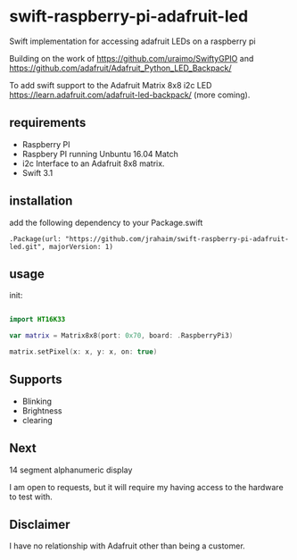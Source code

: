 # swift-raspberry-pi-adafruit-led
Swift implementation for accessing adafruit LEDs on a raspberry pi

Building on the work of https://github.com/uraimo/SwiftyGPIO and https://github.com/adafruit/Adafruit_Python_LED_Backpack/ 

To add swift support to the Adafruit Matrix 8x8 i2c LED https://learn.adafruit.com/adafruit-led-backpack/ (more coming).

## requirements

- Raspberry PI
- Raspbery PI running Unbuntu 16.04 Match
- i2c Interface to an Adafruit 8x8 matrix.
- Swift 3.1

## installation

add the following dependency to your Package.swift

```.Package(url: "https://github.com/jrahaim/swift-raspberry-pi-adafruit-led.git", majorVersion: 1)```

## usage

init:

```swift

import HT16K33

var matrix = Matrix8x8(port: 0x70, board: .RaspberryPi3)

matrix.setPixel(x: x, y: x, on: true)
```

## Supports
- Blinking
- Brightness
- clearing

## Next
14 segment alphanumeric display

I am open to requests, but it will require my having access to the hardware to test with.

## Disclaimer

I have no relationship with Adafruit other than being a customer.
